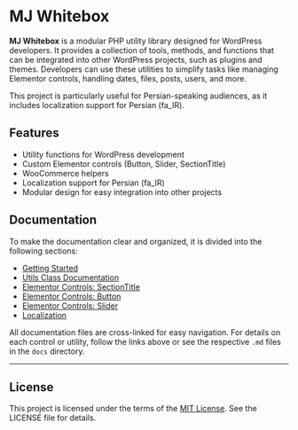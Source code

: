 # MJ Whitebox

**MJ Whitebox** is a modular PHP utility library designed for WordPress developers. It provides a collection of tools, methods, and functions that can be integrated into other WordPress projects, such as plugins and themes. Developers can use these utilities to simplify tasks like managing Elementor controls, handling dates, files, posts, users, and more.

This project is particularly useful for Persian-speaking audiences, as it includes localization support for Persian (fa_IR).

## Features
- Utility functions for WordPress development
- Custom Elementor controls (Button, Slider, SectionTitle)
- WooCommerce helpers
- Localization support for Persian (fa_IR)
- Modular design for easy integration into other projects

## Documentation
To make the documentation clear and organized, it is divided into the following sections:

- [Getting Started](docs/GettingStarted.md)
- [Utils Class Documentation](docs/Utils.md)
- [Elementor Controls: SectionTitle](docs/ElementorControls/SectionTitle.md)
- [Elementor Controls: Button](docs/ElementorControls/Button.md)
- [Elementor Controls: Slider](docs/ElementorControls/Slider.md)
- [Localization](docs/Localization.md)

All documentation files are cross-linked for easy navigation. For details on each control or utility, follow the links above or see the respective `.md` files in the `docs` directory.

---

## License

This project is licensed under the terms of the [MIT License](LICENSE). See the LICENSE file for details.
